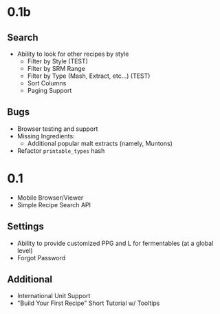 0.1b
====

Search
--------------
* Ability to look for other recipes by style
    * Filter by Style (TEST)
    * Filter by SRM Range
    * Filter by Type (Mash, Extract, etc...) (TEST)
    * Sort Columns
    * Paging Support

Bugs
--------------
* Browser testing and support
* Missing Ingredients:
    - Additional popular malt extracts (namely, Muntons)
* Refactor `printable_types` hash

0.1
====

* Mobile Browser/Viewer
* Simple Recipe Search API

Settings
--------
* Ability to provide customized PPG and L for fermentables (at a global level)
* Forgot Password

Additional
----------
* International Unit Support
* "Build Your First Recipe" Short Tutorial w/ Tooltips
